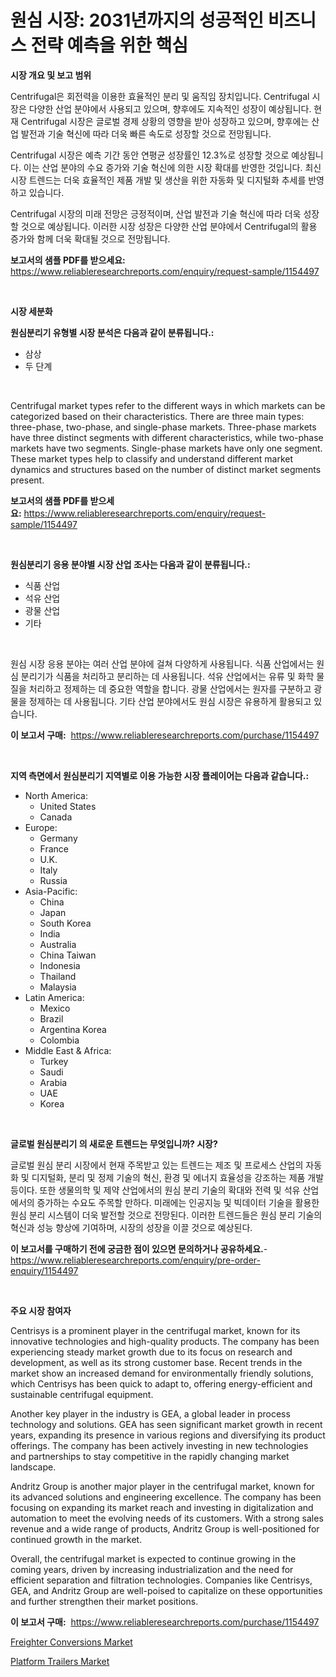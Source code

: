 <p><h1>원심 시장: 2031년까지의 성공적인 비즈니스 전략 예측을 위한 핵심</h1></p><p><strong>시장 개요 및 보고 범위</strong></p>
<p><p>Centrifugal은 회전력을 이용한 효율적인 분리 및 움직임 장치입니다. Centrifugal 시장은 다양한 산업 분야에서 사용되고 있으며, 향후에도 지속적인 성장이 예상됩니다. 현재 Centrifugal 시장은 글로벌 경제 상황의 영향을 받아 성장하고 있으며, 향후에는 산업 발전과 기술 혁신에 따라 더욱 빠른 속도로 성장할 것으로 전망됩니다.</p><p>Centrifugal 시장은 예측 기간 동안 연평균 성장률인 12.3%로 성장할 것으로 예상됩니다. 이는 산업 분야의 수요 증가와 기술 혁신에 의한 시장 확대를 반영한 것입니다. 최신 시장 트렌드는 더욱 효율적인 제품 개발 및 생산을 위한 자동화 및 디지털화 추세를 반영하고 있습니다.</p><p>Centrifugal 시장의 미래 전망은 긍정적이며, 산업 발전과 기술 혁신에 따라 더욱 성장할 것으로 예상됩니다. 이러한 시장 성장은 다양한 산업 분야에서 Centrifugal의 활용 증가와 함께 더욱 확대될 것으로 전망됩니다.</p></p>
<p><strong>보고서의 샘플 PDF를 받으세요:</strong> <a href="https://www.reliableresearchreports.com/enquiry/request-sample/1154497">https://www.reliableresearchreports.com/enquiry/request-sample/1154497</a></p>
<p>&nbsp;</p>
<p><strong>시장 세분화</strong></p>
<p><strong>원심분리기 유형별 시장 분석은 다음과 같이 분류됩니다.:</strong></p>
<p><ul><li>삼상</li><li>두 단계</li></ul></p>
<p>&nbsp;</p>
<p><p>Centrifugal market types refer to the different ways in which markets can be categorized based on their characteristics. There are three main types: three-phase, two-phase, and single-phase markets. Three-phase markets have three distinct segments with different characteristics, while two-phase markets have two segments. Single-phase markets have only one segment. These market types help to classify and understand different market dynamics and structures based on the number of distinct market segments present.</p></p>
<p><strong>보고서의 샘플 PDF를 받으세요:</strong>&nbsp;<a href="https://www.reliableresearchreports.com/enquiry/request-sample/1154497">https://www.reliableresearchreports.com/enquiry/request-sample/1154497</a></p>
<p>&nbsp;</p>
<p><strong> 원심분리기 응용 분야별 시장 산업 조사는 다음과 같이 분류됩니다.:</strong></p>
<p><ul><li>식품 산업</li><li>석유 산업</li><li>광물 산업</li><li>기타</li></ul></p>
<p>&nbsp;</p>
<p><p>원심 시장 응용 분야는 여러 산업 분야에 걸쳐 다양하게 사용됩니다. 식품 산업에서는 원심 분리기가 식품을 처리하고 분리하는 데 사용됩니다. 석유 산업에서는 유류 및 화학 물질을 처리하고 정제하는 데 중요한 역할을 합니다. 광물 산업에서는 원자를 구분하고 광물을 정제하는 데 사용됩니다. 기타 산업 분야에서도 원심 시장은 유용하게 활용되고 있습니다.</p></p>
<p><strong>이 보고서 구매:</strong>&nbsp; <a href="https://www.reliableresearchreports.com/purchase/1154497">https://www.reliableresearchreports.com/purchase/1154497</a></p>
<p>&nbsp;</p>
<p><strong>지역 측면에서 원심분리기 지역별로 이용 가능한 시장 플레이어는 다음과 같습니다.:</strong></p>
<p><ul>
    <li>
        North America:
        <ul>
            <li>United States</li>
            <li>Canada</li>
        </ul>
    </li>
    <li>
        Europe:
        <ul>
            <li>Germany</li>
            <li>France</li>
            <li>U.K.</li>
            <li>Italy</li>
            <li>Russia</li>
        </ul>
    </li>
    <li>
        Asia-Pacific:
        <ul>
            <li>China</li>
            <li>Japan</li>
            <li>South Korea</li>
            <li>India</li>
            <li>Australia</li>
            <li>China Taiwan</li>
            <li>Indonesia</li>
            <li>Thailand</li>
            <li>Malaysia</li>
        </ul>
    </li>
    <li>
        Latin America:
        <ul>
            <li>Mexico</li>
            <li>Brazil</li>
            <li>Argentina Korea</li>
            <li>Colombia</li>
        </ul>
    </li>
    <li>
        Middle East & Africa:
        <ul>
            <li>Turkey</li>
            <li>Saudi</li>
            <li>Arabia</li>
            <li>UAE</li>
            <li>Korea</li>
        </ul>
    </li>
    </ul></p>
<p>&nbsp;</p>
<p><strong>글로벌 원심분리기 의 새로운 트렌드는 무엇입니까? 시장?</strong></p>
<p><p>글로벌 원심 분리 시장에서 현재 주목받고 있는 트렌드는 제조 및 프로세스 산업의 자동화 및 디지털화, 분리 및 정제 기술의 혁신, 환경 및 에너지 효율성을 강조하는 제품 개발 등이다. 또한 생물의학 및 제약 산업에서의 원심 분리 기술의 확대와 전력 및 석유 산업에서의 증가하는 수요도 주목할 만하다. 미래에는 인공지능 및 빅데이터 기술을 활용한 원심 분리 시스템이 더욱 발전할 것으로 전망된다. 이러한 트렌드들은 원심 분리 기술의 혁신과 성능 향상에 기여하며, 시장의 성장을 이끌 것으로 예상된다.</p></p>
<p><strong>이 보고서를 구매하기 전에 궁금한 점이 있으면 문의하거나 공유하세요.</strong>- <a href="https://www.reliableresearchreports.com/enquiry/pre-order-enquiry/1154497">https://www.reliableresearchreports.com/enquiry/pre-order-enquiry/1154497</a></p>
<p>&nbsp;</p>
<p><strong>주요 시장 참여자</strong></p>
<p><p>Centrisys is a prominent player in the centrifugal market, known for its innovative technologies and high-quality products. The company has been experiencing steady market growth due to its focus on research and development, as well as its strong customer base. Recent trends in the market show an increased demand for environmentally friendly solutions, which Centrisys has been quick to adapt to, offering energy-efficient and sustainable centrifugal equipment.</p><p>Another key player in the industry is GEA, a global leader in process technology and solutions. GEA has seen significant market growth in recent years, expanding its presence in various regions and diversifying its product offerings. The company has been actively investing in new technologies and partnerships to stay competitive in the rapidly changing market landscape.</p><p>Andritz Group is another major player in the centrifugal market, known for its advanced solutions and engineering excellence. The company has been focusing on expanding its market reach and investing in digitalization and automation to meet the evolving needs of its customers. With a strong sales revenue and a wide range of products, Andritz Group is well-positioned for continued growth in the market.</p><p>Overall, the centrifugal market is expected to continue growing in the coming years, driven by increasing industrialization and the need for efficient separation and filtration technologies. Companies like Centrisys, GEA, and Andritz Group are well-poised to capitalize on these opportunities and further strengthen their market positions.</p></p>
<p><strong>이 보고서 구매:</strong>&nbsp;&nbsp;<a href="https://www.reliableresearchreports.com/purchase/1154497">https://www.reliableresearchreports.com/purchase/1154497</a></p>
<p><p><a href="https://butternut-bug-553.notion.site/Freighter-Conversions-Market-Research-Report-Reveals-The-Latest-Trends-And-Opportunities-of-this-Mar-45ddc072865f4038a3f2d3573b20314e">Freighter Conversions Market</a></p><p><a href="https://mire-aunt-385.notion.site/Platform-Trailers-Market-Offer-Valuable-Insights-into-Market-Size-Market-Share-Market-Trends-and--23255405e5bd4ccd82987873dc0cb458">Platform Trailers Market</a></p></p>
